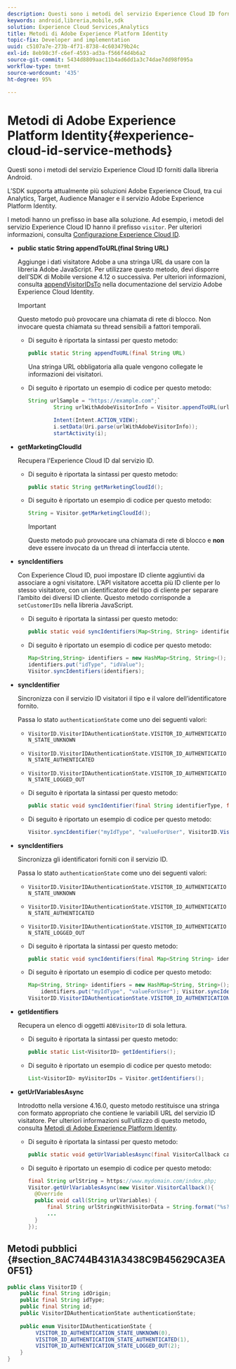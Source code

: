 ```yaml
---
description: Questi sono i metodi del servizio Experience Cloud ID forniti dalla libreria Android.
keywords: android,libreria,mobile,sdk
solution: Experience Cloud Services,Analytics
title: Metodi di Adobe Experience Platform Identity
topic-fix: Developer and implementation
uuid: c5107a7e-273b-4f71-8738-4c603479b24c
exl-id: 8eb98c3f-c6ef-4593-ad3a-f566f4d4b6a2
source-git-commit: 5434d8809aac11b4ad6dd1a3c74dae7dd98f095a
workflow-type: tm+mt
source-wordcount: '435'
ht-degree: 95%

---
```


# Metodi di Adobe Experience Platform Identity{#experience-cloud-id-service-methods}

Questi sono i metodi del servizio Experience Cloud ID forniti dalla libreria Android.

L’SDK supporta attualmente più soluzioni Adobe Experience Cloud, tra cui Analytics, Target, Audience Manager e il servizio Adobe Experience Platform Identity.

I metodi hanno un prefisso in base alla soluzione. Ad esempio, i metodi del servizio Experience Cloud ID hanno il prefisso `visitor`. Per ulteriori informazioni, consulta [Configurazione Experience Cloud ID](/help/android/c-marketing-cloud/mcvid.md).

* **public static String appendToURL(final String URL)**

   Aggiunge i dati visitatore Adobe a una stringa URL da usare con la libreria Adobe JavaScript. Per utilizzare questo metodo, devi disporre dell’SDK di Mobile versione 4.12 o successiva. Per ulteriori informazioni, consulta [appendVisitorIDsTo](https://experienceleague.adobe.com/docs/id-service/using/id-service-api/methods/appendvisitorid.html) nella documentazione del servizio Adobe Experience Cloud Identity.

   >[!IMPORTANT]
   >
   >Questo metodo può provocare una chiamata di rete di blocco. Non invocare questa chiamata su thread sensibili a fattori temporali.

   * Di seguito è riportata la sintassi per questo metodo:

      ```java
      public static String appendToURL(final String URL) 
      ```

      Una stringa URL obbligatoria alla quale vengono collegate le informazioni dei visitatori.

   * Di seguito è riportato un esempio di codice per questo metodo:

      ```java
      String urlSample = "https://example.com";`
              String urlWithAdobeVisitorInfo = Visitor.appendToURL(urlSample);
      
              Intent(Intent.ACTION_VIEW);
              i.setData(Uri.parse(urlWithAdobeVisitorInfo));
              startActivity(i);
      ```

* **getMarketingCloudId**

   Recupera l&#39;Experience Cloud ID dal servizio ID.

   * Di seguito è riportata la sintassi per questo metodo:

      ```java
      public static String getMarketingCloudId(); 
      ```

   * Di seguito è riportato un esempio di codice per questo metodo:

      ```java
      String = Visitor.getMarketingCloudId();
      ```

      >[!IMPORTANT]
      >
      >Questo metodo può provocare una chiamata di rete di blocco e **non** deve essere invocato da un thread di interfaccia utente.

* **syncIdentifiers**

   Con Experience Cloud ID, puoi impostare ID cliente aggiuntivi da associare a ogni visitatore. L’API visitatore accetta più ID cliente per lo stesso visitatore, con un identificatore del tipo di cliente per separare l’ambito dei diversi ID cliente. Questo metodo corrisponde a `setCustomerIDs` nella libreria JavaScript.

   * Di seguito è riportata la sintassi per questo metodo:

      ```java
      public static void syncIdentifiers(Map<String, String> identifiers); 
      ```

   * Di seguito è riportato un esempio di codice per questo metodo:

      ```java
      Map<String,String> identifiers = new HashMap<String, String>();
      identifiers.put("idType", "idValue");
      Visitor.syncIdentifiers(identifiers);
      ```

* **syncIdentifier**

   Sincronizza con il servizio ID visitatori il tipo e il valore dell’identificatore fornito.

   Passa lo stato `authenticationState` come uno dei seguenti valori:

   * `VisitorID.VisitorIDAuthenticationState.VISITOR_ID_AUTHENTICATION_STATE_UNKNOWN`
   * `VisitorID.VisitorIDAuthenticationState.VISITOR_ID_AUTHENTICATION_STATE_AUTHENTICATED`
   * `VisitorID.VisitorIDAuthenticationState.VISITOR_ID_AUTHENTICATION_STATE_LOGGED_OUT`

   * Di seguito è riportata la sintassi per questo metodo:

      ```java
      public static void syncIdentifier(final String identifierType, final String identifier, final VisitorID.VisitorIDAuthenticationState authenticationState);
      ```

   * Di seguito è riportato un esempio di codice per questo metodo:

      ```java
      Visitor.syncIdentifier("myIdType", "valueForUser", VisitorID.VisitorIDAuthenticationState.VISITOR_ID_AUTHENTICATION_STATE_LOGGED_OUT);
      ```

* **syncIdentifiers**

   Sincronizza gli identificatori forniti con il servizio ID.

   Passa lo stato `authenticationState` come uno dei seguenti valori:
   * `VisitorID.VisitorIDAuthenticationState.VISITOR_ID_AUTHENTICATION_STATE_UNKNOWN`
   * `VisitorID.VisitorIDAuthenticationState.VISITOR_ID_AUTHENTICATION_STATE_AUTHENTICATED`
   * `VisitorID.VisitorIDAuthenticationState.VISITOR_ID_AUTHENTICATION_STATE_LOGGED_OUT`

   * Di seguito è riportata la sintassi per questo metodo:

      ```java
      public static void syncIdentifiers(final Map<String String> identifiers, final VisitorID.VisitorIDAuthenticationState authenticationState);
      ```

   * Di seguito è riportato un esempio di codice per questo metodo:

      ```java
      Map<String, String> identifiers = new HashMap<String, String>();
          identifiers.put("myIdType", "valueForUser"); Visitor.syncIdentifiers(identifiers,
      VisitorID.VisitorIDAuthenticationState.VISITOR_ID_AUTHENTICATION_STATE_AUTHENTICATED); 
      ```

* **getIdentifiers**

   Recupera un elenco di oggetti `ADBVisitorID` di sola lettura.

   * Di seguito è riportata la sintassi per questo metodo:

      ```java
      public static List<VisitorID> getIdentifiers(); 
      ```

   * Di seguito è riportato un esempio di codice per questo metodo:

      ```java
      List<VisitorID> myVisitorIDs = Visitor.getIdentifiers(); 
      ```

* **getUrlVariablesAsync**

   Introdotto nella versione 4.16.0, questo metodo restituisce una stringa con formato appropriato che contiene le variabili URL del servizio ID visitatore. Per ulteriori informazioni sull’utilizzo di questo metodo, consulta [Metodi di Adobe Experience Platform Identity](/help/android/reference/hybrid-app.md).

   * Di seguito è riportata la sintassi per questo metodo:

      ```java
      public static void getUrlVariablesAsync(final VisitorCallback callback);
      ```

   * Di seguito è riportato un esempio di codice per questo metodo:

      ```java
      final String urlString = https://www.mydomain.com/index.php; 
      Visitor.getUrlVariablesAsync(new Visitor.VisitorCallback(){ 
        @Override 
        public void call(String urlVariables) { 
            final String urlStringWithVisitorData = String.format("%s?%s", urlString, urlVariables); 
            ...
        } 
      });
      ```

## Metodi pubblici {#section_8AC744B431A3438C9B45629CA3EA0F51}

```java
public class VisitorID { 
    public final String idOrigin; 
    public final String idType; 
    public final String id; 
    public VisitorIDAuthenticationState authenticationState; 
 
    public enum VisitorIDAuthenticationState { 
         VISITOR_ID_AUTHENTICATION_STATE_UNKNOWN(0), 
         VISITOR_ID_AUTHENTICATION_STATE_AUTHENTICATED(1), 
         VISITOR_ID_AUTHENTICATION_STATE_LOGGED_OUT(2); 
    } 
}
```
